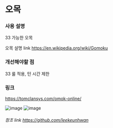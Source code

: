 # 오목

### 사용 설명

33 가능한 오목

오목 설명 link https://en.wikipedia.org/wiki/Gomoku

### 개선해야할 점

33 룰 적용, 턴 시간 제한

### 링크
https://tomclansys.com/omok-online/

![image](https://user-images.githubusercontent.com/39435764/100513785-24214800-31b3-11eb-9c60-8e1f7a27906d.png)
![image](https://user-images.githubusercontent.com/39435764/100506420-6d23cd00-31b0-11eb-8358-4f6b56e87d92.png)

###### 참조 link https://github.com/leekeunhwan
